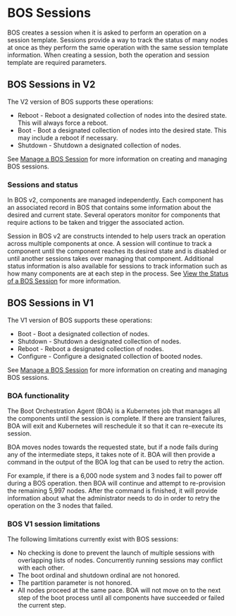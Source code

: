 # BOS Sessions

BOS creates a session when it is asked to perform an operation on a session template.
Sessions provide a way to track the status of many nodes at once as they perform the same operation with the same session template information.
When creating a session, both the operation and session template are required parameters.

## BOS Sessions in V2

The V2 version of BOS supports these operations:

* Reboot - Reboot a designated collection of nodes into the desired state.  This will always force a reboot.
* Boot - Boot a designated collection of nodes into the desired state.  This may include a reboot if necessary.
* Shutdown - Shutdown a designated collection of nodes.

See [Manage a BOS Session](Manage_a_BOS_Session.md) for more information on creating and managing BOS sessions.

### Sessions and status

In BOS v2, components are managed independently.  Each component has an associated record in BOS that contains some information about the desired and current state.
Several operators monitor for components that require actions to be taken and trigger the associated action.

Session in BOS v2 are constructs intended to help users track an operation across multiple components at once.
A session will continue to track a component until the component reaches its desired state and is disabled or until another sessions takes over managing that component.
Additional status information is also available for sessions to track information such as how many components are at each step in the process.
See [View the Status of a BOS Session](View_the_Status_of_a_BOS_Session.md) for more information.

## BOS Sessions in V1

The V1 version of BOS supports these operations:

* Boot - Boot a designated collection of nodes.
* Shutdown - Shutdown a designated collection of nodes.
* Reboot - Reboot a designated collection of nodes.
* Configure - Configure a designated collection of booted nodes.

See [Manage a BOS Session](Manage_a_BOS_Session.md) for more information on creating and managing BOS sessions.

### BOA functionality

The Boot Orchestration Agent \(BOA\) is a Kubernetes job that manages all the components until the session is complete. If there are transient failures, BOA will exit and Kubernetes will reschedule it so that it can re-execute its session.

BOA moves nodes towards the requested state, but if a node fails during any of the intermediate steps, it takes note of it.
BOA will then provide a command in the output of the BOA log that can be used to retry the action.

For example, if there is a 6,000 node system and 3 nodes fail to power off during a BOS operation.
then BOA will continue and attempt to re-provision the remaining 5,997 nodes.
After the command is finished, it will provide information about what the administrator needs to do in order to retry the operation on the 3 nodes that failed.

### BOS V1 session limitations

The following limitations currently exist with BOS sessions:

* No checking is done to prevent the launch of multiple sessions with overlapping lists of nodes.
  Concurrently running sessions may conflict with each other.
* The boot ordinal and shutdown ordinal are not honored.
* The partition parameter is not honored.
* All nodes proceed at the same pace.  BOA will not move on to the next step of the boot process until
  all components have succeeded or failed the current step.
